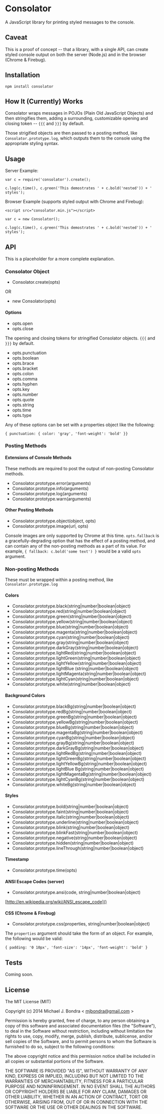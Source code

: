 # Consolator

A JavaScript library for printing styled messages to the console.

## Caveat

This is a proof of concept -- that a library, with a single API, can create styled console output on both the server (Node.js) and in the browser (Chrome & Firebug).

## Installation

```
npm install consolator
```

## How It (Currently) Works

Consolator wraps messages in POJOs (Plain Old JavaScript Objects) and then stringifies them, adding a surrounding, customizable opening and closing token -- ```{{{``` and ```}}}``` by default.

Those strigified objects are then passed to a posting method, like ```Consolator.prototype.log```, which outputs them to the console using the appropriate styling syntax.

## Usage

Server Example:

```
var c = require('consolator').create();

c.log(c.time(), c.green('This demostrates ' + c.bold('nested')) + ' styles');
```

Browser Example (supports styled output with Chrome and Firebug):

```<script src="consolator.min.js"></script>```

```
var c = new Consolator();

c.log(c.time(), c.green('This demostrates ' + c.bold('nested')) + ' styles');

```

## API

This is a placeholder for a more complete explanation.

### Consolator Object

* Consolator.create(opts)

OR

* new Consolator(opts)

#### Options

* opts.open
* opts.close

The opening and closing tokens for stringified Consolator objects. ```{{{``` and ```}}}``` by default.

* opts.punctuation
* opts.boolean
* opts.brace
* opts.bracket
* opts.colon
* opts.comma
* opts.hyphen
* opts.key
* opts.number
* opts.quote
* opts.string
* opts.time
* opts.type

Any of these options can be set with a properties object like the following:

```
{ punctuation: { color: 'gray', 'font-weight': 'bold' }}
```

### Posting Methods

#### Extensions of Console Methods

These methods are required to post the output of non-posting Consolator methods.

* Consolator.prototype.error(arguments)
* Consolator.prototype.info(arguments)
* Consolator.prototype.log(arguments)
* Consolator.prototype.warn(arguments)

#### Other Posting Methods

* Consolator.prototype.object(object, opts)
* Consolator.prototype.image(url, opts)

Console images are only supported by Chrome at this time. ```opts.fallback``` is a gracefully-degrading option that has the effect of a posting method, and can contain any of the non-posting methods as a part of its value. For example, ```{ fallback: c.bold('some text') }``` would be a valid ```opts``` argument.

### Non-posting Methods

These must be wrapped within a posting method, like ```Consolator.prototype.log```

#### Colors

* Consolator.prototype.black(string|number|boolean|object)
* Consolator.prototype.red(string|number|boolean|object)
* Consolator.prototype.green(string|number|boolean|object)
* Consolator.prototype.yellow(string|number|boolean|object)
* Consolator.prototype.blue(string|number|boolean|object)
* Consolator.prototype.magenta(string|number|boolean|object)
* Consolator.prototype.cyan(string|number|boolean|object)
* Consolator.prototype.gray(string|number|boolean|object)
* Consolator.prototype.darkGray(string|number|boolean|object)
* Consolator.prototype.lightRed(string|number|boolean|object)
* Consolator.prototype.lightGreen(string|number|boolean|object)
* Consolator.prototype.lightYellow(string|number|boolean|object)
* Consolator.prototype.lightBlue (string|number|boolean|object)
* Consolator.prototype.lightMagenta(string|number|boolean|object)
* Consolator.prototype.lightCyan(string|number|boolean|object)
* Consolator.prototype.white(string|number|boolean|object)

#### Background Colors

* Consolator.prototype.blackBg(string|number|boolean|object)
* Consolator.prototype.redBg(string|number|boolean|object)
* Consolator.prototype.greenBg(string|number|boolean|object)
* Consolator.prototype.yellowBg(string|number|boolean|object)
* Consolator.prototype.blueBg(string|number|boolean|object)
* Consolator.prototype.magentaBg(string|number|boolean|object)
* Consolator.prototype.cyanBg(string|number|boolean|object)
* Consolator.prototype.grayBg(string|number|boolean|object)
* Consolator.prototype.darkGrayBg(string|number|boolean|object)
* Consolator.prototype.lightRedBg(string|number|boolean|object)
* Consolator.prototype.lightGreenBg(string|number|boolean|object)
* Consolator.prototype.lightYellowBg(string|number|boolean|object)
* Consolator.prototype.lightBlue Bg(string|number|boolean|object)
* Consolator.prototype.lightMagentaBg(string|number|boolean|object)
* Consolator.prototype.lightCyanBg(string|number|boolean|object)
* Consolator.prototype.whiteBg(string|number|boolean|object)

#### Styles

* Consolator.prototype.bold(string|number|boolean|object)
* Consolator.prototype.faint(string|number|boolean|object)
* Consolator.prototype.italic(string|number|boolean|object)
* Consolator.prototype.underline(string|number|boolean|object)
* Consolator.prototype.blink(string|number|boolean|object)
* Consolator.prototype.blinkFast(string|number|boolean|object)
* Consolator.prototype.negative(string|number|boolean|object)
* Consolator.prototype.hidden(string|number|boolean|object)
* Consolator.prototype.lineThrough(string|number|boolean|object)

#### Timestamp

* Consolator.prototype.time(opts)

#### ANSI Escape Codes (server)

* Consolator.prototype.ansi(code, string|number|boolean|object)

[http://en.wikipedia.org/wiki/ANSI_escape_code]()

#### CSS (Chrome & Firebug)

* Consolator.prototype.css(properties, string|number|boolean|object)

The ```properties``` argument should take the form of an object. For example, the following would be valid:

```
{ padding: '0 10px', 'font-size': '14px', 'font-weight': 'bold' }
```

## Tests

Coming soon.

## License

The MIT License (MIT)

Copyright (c) 2014 Michael J. Bondra < [mjbondra@gmail.com](mailto:mjbondra@gmail.com) >

Permission is hereby granted, free of charge, to any person obtaining a copy
of this software and associated documentation files (the "Software"), to deal
in the Software without restriction, including without limitation the rights
to use, copy, modify, merge, publish, distribute, sublicense, and/or sell
copies of the Software, and to permit persons to whom the Software is
furnished to do so, subject to the following conditions:

The above copyright notice and this permission notice shall be included in
all copies or substantial portions of the Software.

THE SOFTWARE IS PROVIDED "AS IS", WITHOUT WARRANTY OF ANY KIND, EXPRESS OR
IMPLIED, INCLUDING BUT NOT LIMITED TO THE WARRANTIES OF MERCHANTABILITY,
FITNESS FOR A PARTICULAR PURPOSE AND NONINFRINGEMENT. IN NO EVENT SHALL THE
AUTHORS OR COPYRIGHT HOLDERS BE LIABLE FOR ANY CLAIM, DAMAGES OR OTHER
LIABILITY, WHETHER IN AN ACTION OF CONTRACT, TORT OR OTHERWISE, ARISING FROM,
OUT OF OR IN CONNECTION WITH THE SOFTWARE OR THE USE OR OTHER DEALINGS IN
THE SOFTWARE.
